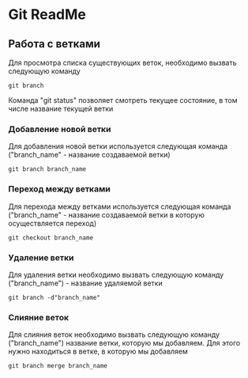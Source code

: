 # Git ReadMe

## Работа с ветками

Для просмотра списка существующих веток, необходимо вызвать следующую команду

    git branch

Команда "git status" позволяет смотреть текущее состояние, в том числе название текущей ветки

### Добавление новой ветки

Для добавления новой ветки используется следующая команда ("branch_name" - название создаваемой ветки)

    git branch branch_name

### Переход между ветками

Для перехода между ветками используется следующая команда ("branch_name" - название создаваемой ветки в которую осуществляется переход)

    git checkout branch_name

### Удаление ветки

Для удаления ветки необходимо вызвать следующую команду ("branch_name") - название удаляемой ветки

    git branch -d"branch_name"

### Слияние веток

Для слияния веток необходимо вызвать следующую команду ("branch_name") название ветки, которую мы добавляем. Для этого нужно находиться в ветке, в которую мы добавляем

    git branch merge branch_name
